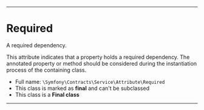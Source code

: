 ***

# Required

A required dependency.

This attribute indicates that a property holds a required dependency. The annotated property or method should be
considered during the instantiation process of the containing class.

* Full name: `\Symfony\Contracts\Service\Attribute\Required`
* This class is marked as **final** and can't be subclassed
* This class is a **Final class**

***

